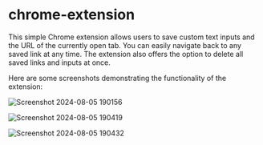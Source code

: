 # chrome-extension

This simple Chrome extension allows users to save custom text inputs and the URL of the currently open tab. You can easily navigate back to any saved link at any time. The extension also offers the option to delete all saved links and inputs at once.

Here are some screenshots demonstrating the functionality of the extension:

![Screenshot 2024-08-05 190156](https://github.com/user-attachments/assets/8bd7158c-d69b-4d58-856e-d106b041782f)

![Screenshot 2024-08-05 190419](https://github.com/user-attachments/assets/9c882693-f4dd-4100-8cd5-97fa5b0d914f)

![Screenshot 2024-08-05 190432](https://github.com/user-attachments/assets/00017411-a318-4569-b95d-7b2b1b51ad8d)

